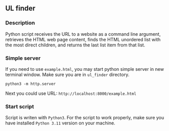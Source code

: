 ## UL finder
### Description
Python script receives the URL to a website as a command line
argument, retrieves the HTML web page content, finds the HTML 
unordered list with the most direct children, 
and returns the last list item from that list.

### Simple server
If you need to use `example.html`, you may start python simple 
server in new terminal window. Make sure you are in `ul_finder` directory.

```python3 -m http.server```

Next you could use URL: `http://localhost:8000/example.html`

### Start script
Script is writen with `Python3`. For the script to work properly, 
make sure you have installed `Python 3.11` version on your machine.

